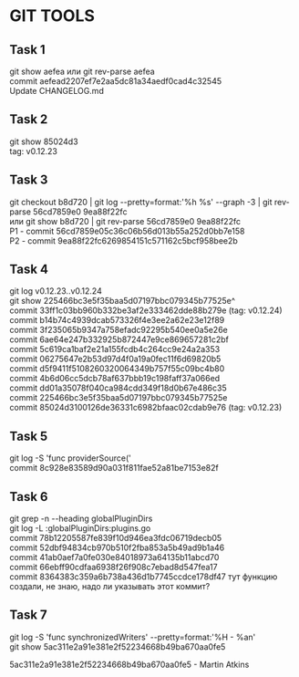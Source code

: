 # GIT TOOLS
## Task 1
git show aefea или git rev-parse aefea  
commit aefead2207ef7e2aa5dc81a34aedf0cad4c32545  
Update CHANGELOG.md

## Task 2
git show 85024d3  
tag: v0.12.23

## Task 3
git checkout b8d720 | git log --pretty=format:'%h %s' --graph -3 | git rev-parse 56cd7859e0 9ea88f22fc  
или git show b8d720 | git rev-parse 56cd7859e0 9ea88f22fc  
P1 - commit 56cd7859e05c36c06b56d013b55a252d0bb7e158   
P2 - commit 9ea88f22fc6269854151c571162c5bcf958bee2b

## Task 4
git log v0.12.23..v0.12.24  
git show 225466bc3e5f35baa5d07197bbc079345b77525e^  
commit 33ff1c03bb960b332be3af2e333462dde88b279e (tag: v0.12.24)  
commit b14b74c4939dcab573326f4e3ee2a62e23e12f89   
commit 3f235065b9347a758efadc92295b540ee0a5e26e   
commit 6ae64e247b332925b872447e9ce869657281c2bf   
commit 5c619ca1baf2e21a155fcdb4c264cc9e24a2a353   
commit 06275647e2b53d97d4f0a19a0fec11f6d69820b5   
commit d5f9411f5108260320064349b757f55c09bc4b80   
commit 4b6d06cc5dcb78af637bbb19c198faff37a066ed   
commit dd01a35078f040ca984cdd349f18d0b67e486c35   
commit 225466bc3e5f35baa5d07197bbc079345b77525e   
commit 85024d3100126de36331c6982bfaac02cdab9e76 (tag: v0.12.23)

## Task 5
git log -S 'func providerSource('  
commit 8c928e83589d90a031f811fae52a81be7153e82f

## Task 6
git grep -n --heading globalPluginDirs   
git log -L :globalPluginDirs:plugins.go  
commit 78b12205587fe839f10d946ea3fdc06719decb05  
commit 52dbf94834cb970b510f2fba853a5b49ad9b1a46   
commit 41ab0aef7a0fe030e84018973a64135b11abcd70  
commit 66ebff90cdfaa6938f26f908c7ebad8d547fea17  
commit 8364383c359a6b738a436d1b7745ccdce178df47 тут функцию создали, не знаю, надо ли указывать этот коммит?

## Task 7
git log -S 'func synchronizedWriters' --pretty=format:'%H - %an'  
git show 5ac311e2a91e381e2f52234668b49ba670aa0fe5 

5ac311e2a91e381e2f52234668b49ba670aa0fe5 - Martin Atkins
